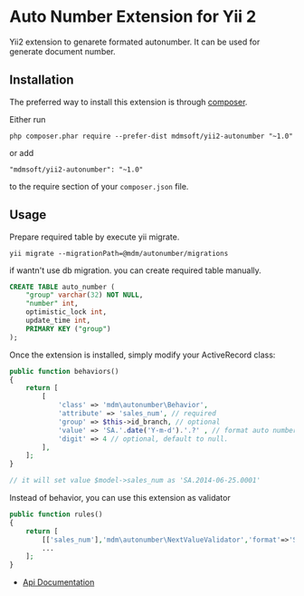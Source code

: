 Auto Number Extension for Yii 2
===============================

Yii2 extension to genarete formated autonumber. It can be used for generate
document number.

Installation
------------

The preferred way to install this extension is through [composer](http://getcomposer.org/download/).

Either run

```
php composer.phar require --prefer-dist mdmsoft/yii2-autonumber "~1.0"
```

or add

```
"mdmsoft/yii2-autonumber": "~1.0"
```

to the require section of your `composer.json` file.


Usage
-----

Prepare required table by execute yii migrate.

```
yii migrate --migrationPath=@mdm/autonumber/migrations
```

if wantn't use db migration. you can create required table manually.

```sql
CREATE TABLE auto_number (
    "group" varchar(32) NOT NULL,
    "number" int,
    optimistic_lock int,
    update_time int,
    PRIMARY KEY ("group")
);
```

Once the extension is installed, simply modify your ActiveRecord class:

```php
public function behaviors()
{
	return [
		[
			'class' => 'mdm\autonumber\Behavior',
			'attribute' => 'sales_num', // required
			'group' => $this->id_branch, // optional
			'value' => 'SA.'.date('Y-m-d').'.?' , // format auto number. '?' will be replaced with generated number
			'digit' => 4 // optional, default to null. 
		],
	];
}

// it will set value $model->sales_num as 'SA.2014-06-25.0001'
```

Instead of behavior, you can use this extension as validator

```php
public function rules()
{
    return [
        [['sales_num'],'mdm\autonumber\NextValueValidator','format'=>'SA.'.date('Y-m-d').'.?'],
        ...
    ];
}
```

- [Api Documentation](http://mdmsoft.github.io/yii2-autonumber/index.html)
